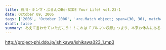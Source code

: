 ```yaml
---
title: 石川・ホンマ・ぶるんのBe-SIDE Your Life! vol.23-1
date: October 09, 2006
tags: ['2006', 'October 2006', '<re.Match object; span=(30, 36), match='vol.23'>']
draft: false
summary: あえて言わせていただこう！！これは『ブルマン収録』つまり、本来お休みにあるはずの祝日月曜に行われる、ブルーな月曜の収録であることを！！！！！！！それはさておきある意味、全国ネットの？？この番組。石川元帥の民放地上波放送を聴いてくれた方もたくさんいてくれたようで、ありがたい話しですよ。ワタクシからは、是非とも友人へのクチコミでこちらはもちろん、地上波の番組も応援してもらいたい。それがビーサイの隆盛存続にもかかわるのだから。（←たぶん）聴けない地方の人はゴメンナサイ！NAMAE
---
```


http://project-phi.ddo.jp/ishikawa/ishikawa023_1.mp3
